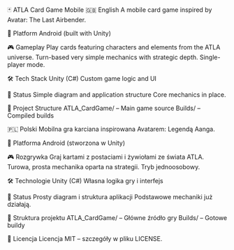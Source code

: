 🃏 ATLA Card Game Mobile
🇬🇧 English
A mobile card game inspired by Avatar: The Last Airbender.

📱 Platform
Android (built with Unity)

🎮 Gameplay
Play cards featuring characters and elements from the ATLA universe.
Turn-based very simple mechanics with strategic depth.
Single-player mode.

🛠️ Tech Stack
Unity (C#)
Custom game logic and UI

🚧 Status
Simple diagram and application structure
Core mechanics in place.

📂 Project Structure
ATLA_CardGame/ – Main game source
Builds/ – Compiled builds

🇵🇱 Polski
Mobilna gra karciana inspirowana Avatarem: Legendą Aanga.

📱 Platforma
Android (stworzona w Unity)

🎮 Rozgrywka
Graj kartami z postaciami i żywiołami ze świata ATLA.
Turowa, prosta mechanika oparta na strategii.
Tryb jednoosobowy.

🛠️ Technologie
Unity (C#)
Własna logika gry i interfejs

🚧 Status
Prosty diagram i struktura aplikacji
Podstawowe mechaniki już działają.

📂 Struktura projektu
ATLA_CardGame/ – Główne źródło gry
Builds/ – Gotowe buildy 

📜 Licencja
Licencja MIT – szczegóły w pliku LICENSE.
